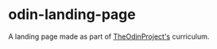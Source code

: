 # odin-landing-page
A landing page made as part of [TheOdinProject's](https://github.com/TheOdinProject/) curriculum.

